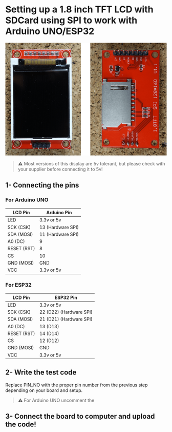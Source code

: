 # Setting up a 1.8 inch TFT LCD with SDCard using SPI to work with Arduino UNO/ESP32

![Alt text](1.8-tft.png?raw=true "ST7735S TFT LCD SPI")

> :warning: Most versions of this display are 5v tolerant, but please check with your supplier before connecting it to 5v!
## 1- Connecting the pins
### For Arduino UNO
| LCD Pin  | Arduino Pin |
| ------------- | ------------- |
| LED  | 3.3v or 5v  |
| SCK (CSK)  | 13 (Hardware SPI)  |
| SDA (MOSI)  | 11 (Hardware SPI)  |
| A0 (DC)  | 9  |
| RESET (RST)  | 8  |
| CS  | 10  |
| GND (MOSI)  | GND  |
| VCC  | 3.3v or 5v  |
### For ESP32
| LCD Pin  | ESP32 Pin |
| ------------- | ------------- |
| LED  | 3.3v or 5v  |
| SCK (CSK)  | 22 (D22) (Hardware SPI)  |
| SDA (MOSI)  | 21 (D21) (Hardware SPI)  |
| A0 (DC)  | 13 (D13)  |
| RESET (RST)  | 14 (D14)  |
| CS  | 12 (D12)  |
| GND (MOSI)  | GND  |
| VCC  | 3.3v or 5v  |

## 2- Write the test code
Replace PIN_NO with the proper pin number from the previous step depending on your board and setup.
> :warning: For Arduino UNO uncomment the
## 3- Connect the board to computer and upload the code!
